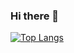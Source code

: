 ### Hi there 👋

[![Top Langs](https://github-readme-stats.vercel.app/api/top-langs/?username=skytog)](https://github.com/anuraghazra/github-readme-stats)



<!--
**skytog/skytog** is a ✨ _special_ ✨ repository because its `README.md` (this file) appears on your GitHub profile.

Here are some ideas to get you started:

- 🔭 I’m currently working on ...
- 🌱 I’m currently learning ...
- 👯 I’m looking to collaborate on ...
- 🤔 I’m looking for help with ...
- 💬 Ask me about ...
- 📫 How to reach me: ...
- 😄 Pronouns: ...
- ⚡ Fun fact: ...
-->
